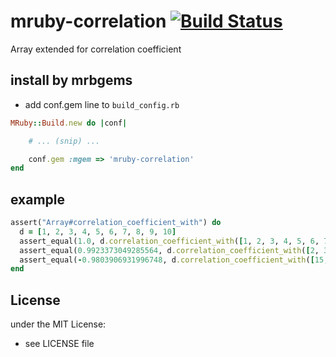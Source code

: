 # mruby-correlation   [![Build Status](https://travis-ci.org/matsumoto-r/mruby-correlation.svg?branch=master)](https://travis-ci.org/matsumoto-r/mruby-correlation)

Array extended for correlation coefficient

## install by mrbgems
- add conf.gem line to `build_config.rb`

```ruby
MRuby::Build.new do |conf|

    # ... (snip) ...

    conf.gem :mgem => 'mruby-correlation'
end
```

## example

```ruby
assert("Array#correlation_coefficient_with") do
  d = [1, 2, 3, 4, 5, 6, 7, 8, 9, 10]
  assert_equal(1.0, d.correlation_coefficient_with([1, 2, 3, 4, 5, 6, 7, 8, 9, 10]))
  assert_equal(0.9923373049285564, d.correlation_coefficient_with([2, 3, 3, 4, 6, 7, 8, 9, 10, 11]))
  assert_equal(-0.9803906931996748, d.correlation_coefficient_with([15, 13, 12, 12, 10, 10, 8, 7, 4, 3]))
end
```

## License
under the MIT License:
- see LICENSE file
